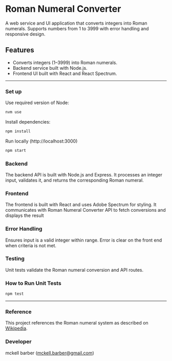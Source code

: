 # Roman Numeral Converter

A web service and UI application that converts integers into Roman numerals. Supports numbers from 1 to 3999 with error handling and responsive design.

## Features

- Converts integers (1–3999) into Roman numerals.
- Backend service built with Node.js.
- Frontend UI built with React and React Spectrum.

---

### Set up

Use required version of Node:

```sh
nvm use
```

Install dependencies:

```sh
npm install
```

Run locally (http://localhost:3000)

```sh
npm start
```

### Backend

The backend API is built with Node.js and Express. It processes an integer input, validates it, and returns the corresponding Roman numeral.

### Frontend

The frontend is built with React and uses Adobe Spectrum for styling. It communicates with Roman Numeral Converter API to fetch conversions and displays the result

### Error Handling

Ensures input is a valid integer within range. Error is clear on the front end when criteria is not met.

### Testing

Unit tests validate the Roman numeral conversion and API routes.

### How to Run Unit Tests

```sh
npm test
```

---

### Reference
This project references the Roman numeral system as described on [Wikipedia](https://en.wikipedia.org/wiki/Roman_numerals).

### Developer
mckell barber (mckell.barber@gmail.com)

